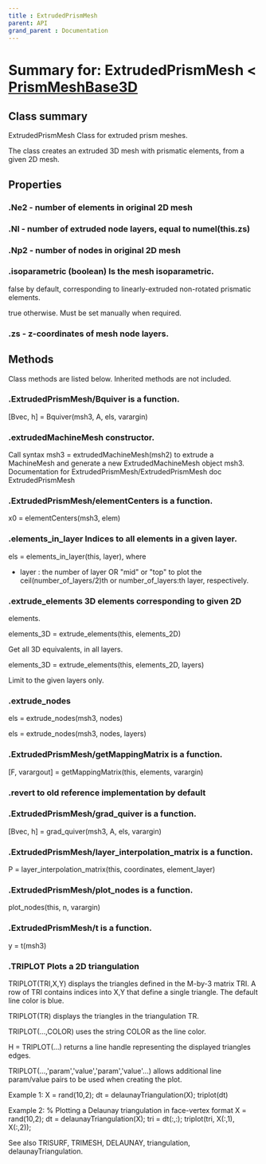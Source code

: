 ```yaml
---
title : ExtrudedPrismMesh
parent: API
grand_parent : Documentation
---
```

# Summary for: **ExtrudedPrismMesh**  < [PrismMeshBase3D](PrismMeshBase3D.html)

## Class summary

ExtrudedPrismMesh Class for extruded prism meshes.

The class creates an extruded 3D mesh with prismatic elements, from
a given 2D mesh.

## Properties

### .**Ne2** - number of elements in original 2D mesh

### .**Nl** - number of extruded node layers, equal to numel(this.zs)

### .**Np2** - number of nodes in original 2D mesh

### .**isoparametric** (boolean) Is the mesh isoparametric.

false by default, corresponding to linearly-extruded non-rotated
prismatic elements.

true otherwise. Must be set manually when required.

### .**zs** - z-coordinates of mesh node layers.


## Methods

Class methods are listed below. Inherited methods are not included.

### .ExtrudedPrismMesh/**Bquiver** is a function.
[Bvec, h] = Bquiver(msh3, A, els, varargin)

### .extrudedMachineMesh constructor.

Call syntax
msh3 = extrudedMachineMesh(msh2) to extrude a MachineMesh and
generate a new ExtrudedMachineMesh object msh3.
Documentation for ExtrudedPrismMesh/ExtrudedPrismMesh
doc ExtrudedPrismMesh

### .ExtrudedPrismMesh/**elementCenters** is a function.
x0 = elementCenters(msh3, elem)

### .**elements_in_layer** Indices to all elements in a given layer.

els = elements_in_layer(this, layer), where

* layer : the number of layer OR "mid" or "top" to plot the
ceil(number_of_layers/2)th or number_of_layers:th layer,
respectively.

### .**extrude_elements** 3D elements corresponding to given 2D
elements.

elements_3D = extrude_elements(this, elements_2D)

Get all 3D equivalents, in all layers.

elements_3D = extrude_elements(this, elements_2D, layers)

Limit to the given layers only.

### .**extrude_nodes**

els = extrude_nodes(msh3, nodes)

els = extrude_nodes(msh3, nodes, layers)

### .ExtrudedPrismMesh/**getMappingMatrix** is a function.
[F, varargout] = getMappingMatrix(this, elements, varargin)

### .revert to old reference implementation by default

### .ExtrudedPrismMesh/**grad_quiver** is a function.
[Bvec, h] = grad_quiver(msh3, A, els, varargin)

### .ExtrudedPrismMesh/**layer_interpolation_matrix** is a function.
P = layer_interpolation_matrix(this, coordinates, element_layer)

### .ExtrudedPrismMesh/**plot_nodes** is a function.
plot_nodes(this, n, varargin)

### .Ex**t**rudedPrismMesh/t is a function.
y = t(msh3)

### .TRIPLOT Plots a 2D triangulation
TRIPLOT(TRI,X,Y) displays the triangles defined in the
M-by-3 matrix TRI.  A row of TRI contains indices into X,Y that
define a single triangle. The default line color is blue.

TRIPLOT(TR) displays the triangles in the triangulation TR.

TRIPLOT(...,COLOR) uses the string COLOR as the line color.

H = TRIPLOT(...) returns a line handle representing the displayed
triangles edges.

TRIPLOT(...,'param','value','param','value'...) allows additional
line param/value pairs to be used when creating the plot.

Example 1:
X = rand(10,2);
dt = delaunayTriangulation(X);
triplot(dt)

Example 2:
% Plotting a Delaunay triangulation in face-vertex format
X = rand(10,2);
dt = delaunayTriangulation(X);
tri = dt(:,:);
triplot(tri, X(:,1), X(:,2));

See also TRISURF, TRIMESH, DELAUNAY, triangulation, delaunayTriangulation.


